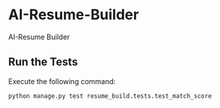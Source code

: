 # AI-Resume-Builder
AI-Resume Builder



## Run the Tests
Execute the following command:

```
python manage.py test resume_build.tests.test_match_score
```